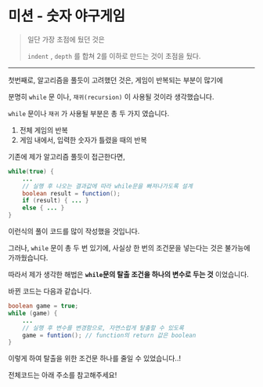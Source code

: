 # 미션 - 숫자 야구게임

> 일단 가장 초점에 뒀던 것은 
>
> `indent` , `depth` 를 합쳐 2를 이하로 만드는 것이 초점을 뒀다.

---



첫번째로, 알고리즘을 풀듯이 고려했던 것은, 게임이 반복되는 부분이 많기에

분명히 `while` 문 이나, `재귀(recursion)` 이 사용될 것이라 생각했습니다. 



`while` 문이나 `재귀` 가 사용될 부분은 총 두 가지 였습니다.

1. 전체 게임의 반복
2. 게임 내에서, 입력한 숫자가 틀렸을 때의 반복



기존에 제가 알고리즘 풀듯이 접근한다면, 

```java
while(true) {
    ...
    // 실행 후 나오는 결과값에 따라 while문을 빠져나가도록 설계
    boolean result = function();
    if (result) { ... }
    else { ... }
}
```

이런식의 풀이 코드를 많이 작성했을 것입니다.

그러나, `while` 문이 총 두 번 있기에, 사실상 한 번의 조건문을 넣는다는 것은 불가능에 가까웠습니다.



따라서 제가 생각한 해법은 **`while`문의 탈출 조건을 하나의 변수로 두는 것** 이었습니다.

바뀐 코드는 다음과 같습니다.

```java
boolean game = true;
while (game) {
    ...
    // 실행 후 변수를 변경함으로, 자연스럽게 탈출할 수 있도록
    game = funtion(); // function의 return 값은 boolean
}
```

이렇게 하여 탈출을 위한 조건문 하나를 줄일 수 있었습니다..!



전체코드는 아래 주소를 참고해주세요!

[소스코드 참고 링크]: https://github.com/6guyz/java-baseball-precourse/tree/hsj	"SangjinH의 Github"

